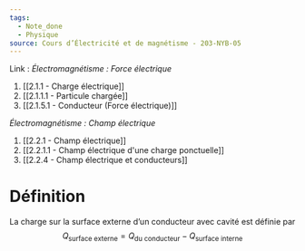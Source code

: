 ```yaml
---
tags:
  - Note_done
  - Physique
source: Cours d’Électricité et de magnétisme - 203-NYB-05
---
```


Link :
_Électromagnétisme : Force électrique_
1. [[2.1.1 - Charge électrique]]
2. [[2.1.1.1 - Particule chargée]]
3. [[2.1.5.1 - Conducteur (Force électrique)]]

_Électromagnétisme : Champ électrique_
1. [[2.2.1 - Champ électrique]]
2. [[2.2.1.1 - Champ électrique d'une charge ponctuelle]]
3. [[2.2.4 - Champ électrique et conducteurs]]

# Définition
La charge sur la surface externe d’un conducteur avec cavité est définie par $$Q_\text{surface externe}=Q_\text{du conducteur}-Q_\text{surface interne}$$
